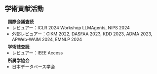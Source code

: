 ## 学術貢献活動

<h4 style="margin:0 10px 0;">国際会議査読</h4>

<ul style="margin:0 0 5px;">
<!--   <li><a href="http://cvpr2023.thecvf.com/"><autocolor>IEEE/CVF Conference on Computer Vision and Pattern Recognition (CVPR) 2021-2023</autocolor></a></li>
  <li><a href="http://iccv2021.thecvf.com/"><autocolor>IEEE/CVF International Conference on Computer Vision (ICCV) 2021</autocolor></a></li>
  <li><a href="https://eccv2022.ecva.net/"><autocolor>European Conference on Computer Vision (ECCV) 2022</autocolor></a></li> -->
  <li>レビュアー：ICLR 2024 Workshop LLMAgents, NIPS 2024</li>
  <li>外部レビュアー：CIKM 2022, DASFAA 2023, KDD 2023, ADMA 2023, APWeb-WAIM 2024, EMNLP 2024</li>
</ul>

<h4 style="margin:0 10px 0;">学術誌査読</h4>

<ul style="margin:0 0 5px;">
<!--   <li><a href="https://www.computer.org/csdl/journal/tp"><autocolor>IEEE Transactions on Pattern Analysis and Machine Intelligence (TPAMI)</autocolor></a></li>
  <li><a href="https://www.springer.com/journal/11263"><autocolor>International Journal of Computer Vision (IJCV)</autocolor></a></li> -->
  <li>レビュアー：IEEE Access</li>
</ul>

<h4 style="margin:0 10px 0;">所属学協会</h4>

<ul style="margin:0 0 5px;">
  <li>日本データベース学会 </li>
</ul>
